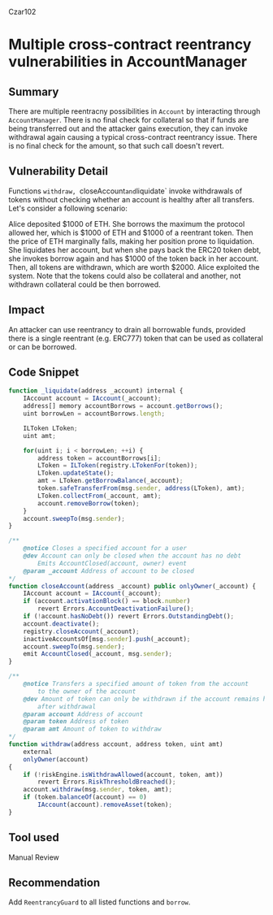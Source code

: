 Czar102
# Multiple cross-contract reentrancy vulnerabilities in AccountManager

## Summary
There are multiple reentracny possibilities in `Account` by interacting through `AccountManager`. There is no final check for collateral so that if funds are being transferred out and the attacker gains execution, they can invoke withdrawal again causing a typical cross-contract reentrancy issue. There is no final check for the amount, so that such call doesn't revert.

## Vulnerability Detail
Functions `withdraw, `closeAccount` and `liquidate` invoke withdrawals of tokens without checking whether an account is healthy after all transfers. Let's consider a following scenario:

Alice deposited $1000 of ETH. She borrows the maximum the protocol allowed her, which is $1000 of ETH and $1000 of a reentrant token. Then the price of ETH marginally falls, making her position prone to liquidation. She liquidates her account, but when she pays back the ERC20 token debt, she invokes borrow again and has $1000 of the token back in her account. Then, all tokens are withdrawn, which are worth $2000. Alice exploited the system. Note that the tokens could also be collateral and another, not withdrawn collateral could be then borrowed.

## Impact
An attacker can use reentrancy to drain all borrowable funds, provided there is a single reentrant (e.g. ERC777) token that can be used as collateral or can be borrowed. 

## Code Snippet

```js
function _liquidate(address _account) internal {
	IAccount account = IAccount(_account);
	address[] memory accountBorrows = account.getBorrows();
	uint borrowLen = accountBorrows.length;

	ILToken LToken;
	uint amt;

	for(uint i; i < borrowLen; ++i) {
		address token = accountBorrows[i];
		LToken = ILToken(registry.LTokenFor(token));
		LToken.updateState();
		amt = LToken.getBorrowBalance(_account);
		token.safeTransferFrom(msg.sender, address(LToken), amt);
		LToken.collectFrom(_account, amt);
		account.removeBorrow(token);
	}
	account.sweepTo(msg.sender);
}
```
```js
/**
	@notice Closes a specified account for a user
	@dev Account can only be closed when the account has no debt
		Emits AccountClosed(account, owner) event
	@param _account Address of account to be closed
*/
function closeAccount(address _account) public onlyOwner(_account) {
	IAccount account = IAccount(_account);
	if (account.activationBlock() == block.number)
		revert Errors.AccountDeactivationFailure();
	if (!account.hasNoDebt()) revert Errors.OutstandingDebt();
	account.deactivate();
	registry.closeAccount(_account);
	inactiveAccountsOf[msg.sender].push(_account);
	account.sweepTo(msg.sender);
	emit AccountClosed(_account, msg.sender);
}
```
```js
/**
	@notice Transfers a specified amount of token from the account
		to the owner of the account
	@dev Amount of token can only be withdrawn if the account remains healthy
		after withdrawal
	@param account Address of account
	@param token Address of token
	@param amt Amount of token to withdraw
*/
function withdraw(address account, address token, uint amt)
	external
	onlyOwner(account)
{
	if (!riskEngine.isWithdrawAllowed(account, token, amt))
		revert Errors.RiskThresholdBreached();
	account.withdraw(msg.sender, token, amt);
	if (token.balanceOf(account) == 0)
		IAccount(account).removeAsset(token);
}
```

## Tool used

Manual Review

## Recommendation

Add `ReentrancyGuard` to all listed functions and `borrow`.
